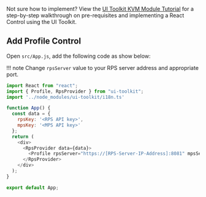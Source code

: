
Not sure how to implement? View the [UI Toolkit KVM Module Tutorial](../../Tutorials/uitoolkit.md) for a step-by-step walkthrough on pre-requisites and implementing a React Control using the UI Toolkit.

## Add Profile Control

Open `src/App.js`, add the following code as show below:

!!! note
    Change `rpsServer` value to your RPS server address and appropriate port.

```javascript hl_lines="13"
import React from "react";
import { Profile, RpsProvider } from "ui-toolkit";
import '../node_modules/ui-toolkit/i18n.ts'

function App() {
  const data = {
    rpsKey: '<RPS API key>',
    mpsKey: '<MPS API key>'
  };
  return (
    <div>
      <RpsProvider data={data}>
        <Profile rpsServer="https://[RPS-Server-IP-Address]:8081" mpsServer="https://[MPS-Server-IP-Address]:3000"/>
      </RpsProvider>
    </div>
  );
}

export default App;

```